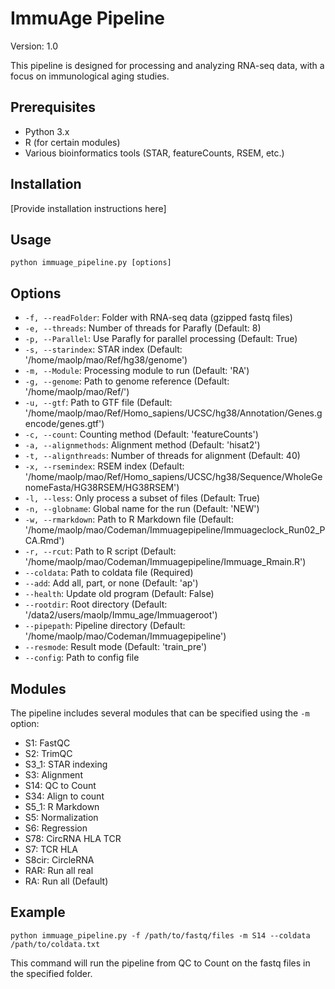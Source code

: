 
# ImmuAge Pipeline

Version: 1.0

This pipeline is designed for processing and analyzing RNA-seq data, with a focus on immunological aging studies.

## Prerequisites

- Python 3.x
- R (for certain modules)
- Various bioinformatics tools (STAR, featureCounts, RSEM, etc.)

## Installation

[Provide installation instructions here]

## Usage

```
python immuage_pipeline.py [options]
```

## Options

- `-f, --readFolder`: Folder with RNA-seq data (gzipped fastq files)
- `-e, --threads`: Number of threads for Parafly (Default: 8)
- `-p, --Parallel`: Use Parafly for parallel processing (Default: True)
- `-s, --starindex`: STAR index (Default: '/home/maolp/mao/Ref/hg38/genome')
- `-m, --Module`: Processing module to run (Default: 'RA')
- `-g, --genome`: Path to genome reference (Default: '/home/maolp/mao/Ref/')
- `-u, --gtf`: Path to GTF file (Default: '/home/maolp/mao/Ref/Homo_sapiens/UCSC/hg38/Annotation/Genes.gencode/genes.gtf')
- `-c, --count`: Counting method (Default: 'featureCounts')
- `-a, --alignmethods`: Alignment method (Default: 'hisat2')
- `-t, --alignthreads`: Number of threads for alignment (Default: 40)
- `-x, --rsemindex`: RSEM index (Default: '/home/maolp/mao/Ref/Homo_sapiens/UCSC/hg38/Sequence/WholeGenomeFasta/HG38RSEM/HG38RSEM')
- `-l, --less`: Only process a subset of files (Default: True)
- `-n, --globname`: Global name for the run (Default: 'NEW')
- `-w, --rmarkdown`: Path to R Markdown file (Default: '/home/maolp/mao/Codeman/Immuagepipeline/Immuageclock_Run02_PCA.Rmd')
- `-r, --rcut`: Path to R script (Default: '/home/maolp/mao/Codeman/Immuagepipeline/Immuage_Rmain.R')
- `--coldata`: Path to coldata file (Required)
- `--add`: Add all, part, or none (Default: 'ap')
- `--health`: Update old program (Default: False)
- `--rootdir`: Root directory (Default: '/data2/users/maolp/Immu_age/Immuageroot')
- `--pipepath`: Pipeline directory (Default: '/home/maolp/mao/Codeman/Immuagepipeline')
- `--resmode`: Result mode (Default: 'train_pre')
- `--config`: Path to config file

## Modules

The pipeline includes several modules that can be specified using the `-m` option:

- S1: FastQC
- S2: TrimQC
- S3_1: STAR indexing
- S3: Alignment
- S14: QC to Count
- S34: Align to count
- S5_1: R Markdown
- S5: Normalization
- S6: Regression
- S78: CircRNA HLA TCR
- S7: TCR HLA
- S8cir: CircleRNA
- RAR: Run all real
- RA: Run all (Default)

## Example

```
python immuage_pipeline.py -f /path/to/fastq/files -m S14 --coldata /path/to/coldata.txt
```

This command will run the pipeline from QC to Count on the fastq files in the specified folder.



